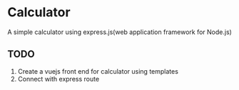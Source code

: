 # Calculator
A simple calculator using express.js(web application framework for Node.js)

## TODO
1. Create a vuejs front end for calculator using templates
2. Connect with express route